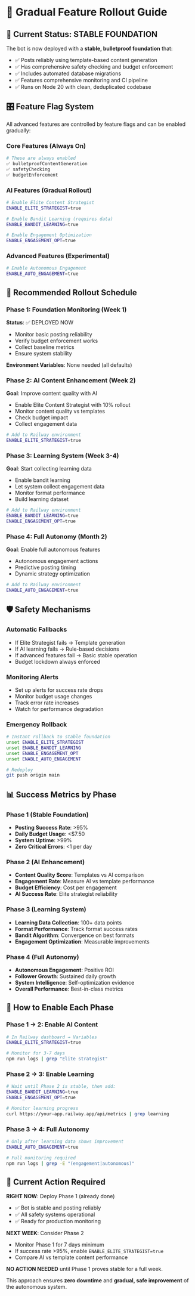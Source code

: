 # 🎯 Gradual Feature Rollout Guide

## 🚀 Current Status: STABLE FOUNDATION

The bot is now deployed with a **stable, bulletproof foundation** that:
- ✅ Posts reliably using template-based content generation
- ✅ Has comprehensive safety checking and budget enforcement  
- ✅ Includes automated database migrations
- ✅ Features comprehensive monitoring and CI pipeline
- ✅ Runs on Node 20 with clean, deduplicated codebase

## 🎛️ Feature Flag System

All advanced features are controlled by feature flags and can be enabled gradually:

### Core Features (Always On)
```bash
# These are always enabled
✅ bulletproofContentGeneration
✅ safetyChecking  
✅ budgetEnforcement
```

### AI Features (Gradual Rollout)
```bash
# Enable Elite Content Strategist
ENABLE_ELITE_STRATEGIST=true

# Enable Bandit Learning (requires data)
ENABLE_BANDIT_LEARNING=true

# Enable Engagement Optimization  
ENABLE_ENGAGEMENT_OPT=true
```

### Advanced Features (Experimental)
```bash
# Enable Autonomous Engagement
ENABLE_AUTO_ENGAGEMENT=true
```

## 📅 Recommended Rollout Schedule

### **Phase 1: Foundation Monitoring (Week 1)**
**Status**: ✅ DEPLOYED NOW
- Monitor basic posting reliability
- Verify budget enforcement works
- Collect baseline metrics
- Ensure system stability

**Environment Variables**: None needed (all defaults)

### **Phase 2: AI Content Enhancement (Week 2)**
**Goal**: Improve content quality with AI
- Enable Elite Content Strategist with 10% rollout
- Monitor content quality vs templates  
- Check budget impact
- Collect engagement data

```bash
# Add to Railway environment
ENABLE_ELITE_STRATEGIST=true
```

### **Phase 3: Learning System (Week 3-4)**  
**Goal**: Start collecting learning data
- Enable bandit learning
- Let system collect engagement data
- Monitor format performance
- Build learning dataset

```bash
# Add to Railway environment  
ENABLE_BANDIT_LEARNING=true
ENABLE_ENGAGEMENT_OPT=true
```

### **Phase 4: Full Autonomy (Month 2)**
**Goal**: Enable full autonomous features
- Autonomous engagement actions
- Predictive posting timing
- Dynamic strategy optimization

```bash
# Add to Railway environment
ENABLE_AUTO_ENGAGEMENT=true
```

## 🛡️ Safety Mechanisms

### Automatic Fallbacks
- If Elite Strategist fails → Template generation
- If AI learning fails → Rule-based decisions  
- If advanced features fail → Basic stable operation
- Budget lockdown always enforced

### Monitoring Alerts
- Set up alerts for success rate drops
- Monitor budget usage changes
- Track error rate increases
- Watch for performance degradation

### Emergency Rollback
```bash
# Instant rollback to stable foundation
unset ENABLE_ELITE_STRATEGIST
unset ENABLE_BANDIT_LEARNING
unset ENABLE_ENGAGEMENT_OPT
unset ENABLE_AUTO_ENGAGEMENT

# Redeploy
git push origin main
```

## 📊 Success Metrics by Phase

### Phase 1 (Stable Foundation)
- **Posting Success Rate**: >95%
- **Daily Budget Usage**: <$7.50  
- **System Uptime**: >99%
- **Zero Critical Errors**: <1 per day

### Phase 2 (AI Enhancement)
- **Content Quality Score**: Templates vs AI comparison
- **Engagement Rate**: Measure AI vs template performance
- **Budget Efficiency**: Cost per engagement 
- **AI Success Rate**: Elite strategist reliability

### Phase 3 (Learning System)
- **Learning Data Collection**: 100+ data points
- **Format Performance**: Track format success rates
- **Bandit Algorithm**: Convergence on best formats
- **Engagement Optimization**: Measurable improvements

### Phase 4 (Full Autonomy)
- **Autonomous Engagement**: Positive ROI
- **Follower Growth**: Sustained daily growth
- **System Intelligence**: Self-optimization evidence
- **Overall Performance**: Best-in-class metrics

## 🚀 How to Enable Each Phase

### Phase 1 → 2: Enable AI Content
```bash
# In Railway dashboard → Variables
ENABLE_ELITE_STRATEGIST=true

# Monitor for 3-7 days
npm run logs | grep "Elite strategist"
```

### Phase 2 → 3: Enable Learning  
```bash
# Wait until Phase 2 is stable, then add:
ENABLE_BANDIT_LEARNING=true
ENABLE_ENGAGEMENT_OPT=true

# Monitor learning progress
curl https://your-app.railway.app/api/metrics | grep learning
```

### Phase 3 → 4: Full Autonomy
```bash
# Only after learning data shows improvement
ENABLE_AUTO_ENGAGEMENT=true

# Full monitoring required
npm run logs | grep -E "(engagement|autonomous)"
```

## 🎯 Current Action Required

**RIGHT NOW**: Deploy Phase 1 (already done)
- ✅ Bot is stable and posting reliably
- ✅ All safety systems operational  
- ✅ Ready for production monitoring

**NEXT WEEK**: Consider Phase 2
- Monitor Phase 1 for 7 days minimum
- If success rate >95%, enable `ENABLE_ELITE_STRATEGIST=true`
- Compare AI vs template content performance

**NO ACTION NEEDED** until Phase 1 proves stable for a full week.

This approach ensures **zero downtime** and **gradual, safe improvement** of the autonomous system.